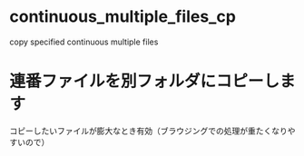 # continuous_multiple_files_cp
copy specified continuous multiple files
# 連番ファイルを別フォルダにコピーします
コピーしたいファイルが膨大なとき有効（ブラウジングでの処理が重たくなりやすいので）
